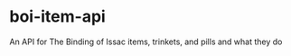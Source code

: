 boi-item-api
============

An API for The Binding of Issac items, trinkets, and pills and what they do
